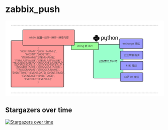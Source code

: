 # zabbix_push


![image](https://raw.githubusercontent.com/ZuoGuocai/zabbix_push/master/images/sendmap.png)





## Stargazers over time

[![Stargazers over time](https://starchart.cc/eip-work/kuboard-press.svg)](https://starchart.cc/eip-work/kuboard-press)

